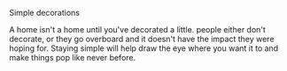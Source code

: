 Simple decorations

A home isn't a home until you've decorated a little. people either don't decorate, or they go overboard and it doesn't have the impact they were hoping for. Staying simple will help draw the eye where you want it to and make things pop like never before.

